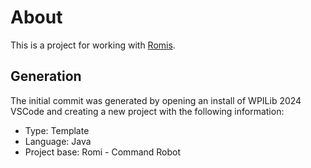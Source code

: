 # About

This is a project for working with [Romis](https://docs.wpilib.org/en/stable/docs/romi-robot/index.html).

## Generation

The initial commit was generated by opening an install of WPILib 2024 VSCode and creating a new project with the following information:
* Type: Template
* Language: Java
* Project base: Romi - Command Robot
